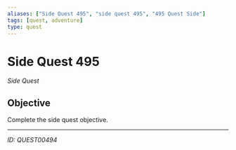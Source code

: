 ```yaml
---
aliases: ["Side Quest 495", "side quest 495", "495 Quest Side"]
tags: [quest, adventure]
type: quest
---
```


# Side Quest 495

*Side Quest*

## Objective
Complete the side quest objective.

---
*ID: QUEST00494*